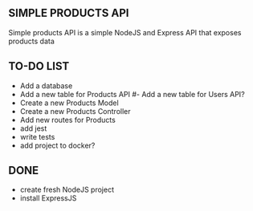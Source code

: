 ## SIMPLE PRODUCTS API
Simple products API is a simple NodeJS and Express API that exposes products data

## TO-DO LIST

- Add a database
- Add a new table for Products API
#- Add a new table for Users API?
- Create a new Products Model
- Create a new Products Controller
- Add new routes for Products
- add jest
- write tests
- add project to docker?

## DONE
 - create fresh NodeJS project
 - install ExpressJS